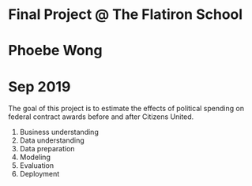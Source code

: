 # Final Project @ The Flatiron School
# Phoebe Wong 
# Sep 2019

The goal of this project is to estimate the effects of political spending on federal contract awards before and after Citizens United. 

1. Business understanding
2. Data understanding
3. Data preparation
4. Modeling
5. Evaluation
6. Deployment
